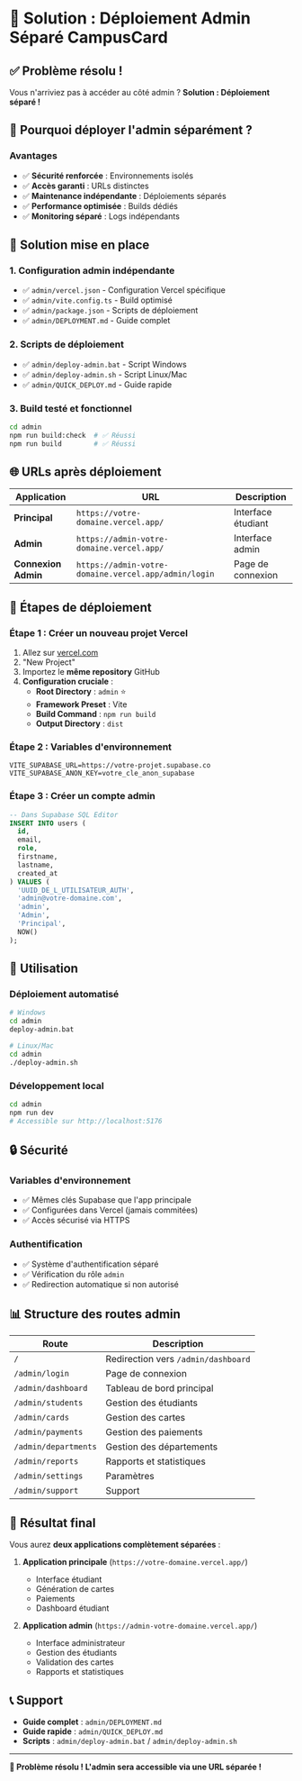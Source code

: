 # 🚀 Solution : Déploiement Admin Séparé CampusCard

## ✅ Problème résolu !

Vous n'arriviez pas à accéder au côté admin ? **Solution : Déploiement séparé !**

## 🎯 Pourquoi déployer l'admin séparément ?

### Avantages
- ✅ **Sécurité renforcée** : Environnements isolés
- ✅ **Accès garanti** : URLs distinctes
- ✅ **Maintenance indépendante** : Déploiements séparés
- ✅ **Performance optimisée** : Builds dédiés
- ✅ **Monitoring séparé** : Logs indépendants

## 🚀 Solution mise en place

### 1. Configuration admin indépendante
- ✅ `admin/vercel.json` - Configuration Vercel spécifique
- ✅ `admin/vite.config.ts` - Build optimisé
- ✅ `admin/package.json` - Scripts de déploiement
- ✅ `admin/DEPLOYMENT.md` - Guide complet

### 2. Scripts de déploiement
- ✅ `admin/deploy-admin.bat` - Script Windows
- ✅ `admin/deploy-admin.sh` - Script Linux/Mac
- ✅ `admin/QUICK_DEPLOY.md` - Guide rapide

### 3. Build testé et fonctionnel
```bash
cd admin
npm run build:check  # ✅ Réussi
npm run build        # ✅ Réussi
```

## 🌐 URLs après déploiement

| Application | URL | Description |
|-------------|-----|-------------|
| **Principal** | `https://votre-domaine.vercel.app/` | Interface étudiant |
| **Admin** | `https://admin-votre-domaine.vercel.app/` | Interface admin |
| **Connexion Admin** | `https://admin-votre-domaine.vercel.app/admin/login` | Page de connexion |

## 🎯 Étapes de déploiement

### Étape 1 : Créer un nouveau projet Vercel
1. Allez sur [vercel.com](https://vercel.com)
2. "New Project"
3. Importez le **même repository** GitHub
4. **Configuration cruciale** :
   - **Root Directory** : `admin` ⭐
   - **Framework Preset** : Vite
   - **Build Command** : `npm run build`
   - **Output Directory** : `dist`

### Étape 2 : Variables d'environnement
```
VITE_SUPABASE_URL=https://votre-projet.supabase.co
VITE_SUPABASE_ANON_KEY=votre_cle_anon_supabase
```

### Étape 3 : Créer un compte admin
```sql
-- Dans Supabase SQL Editor
INSERT INTO users (
  id, 
  email, 
  role, 
  firstname, 
  lastname, 
  created_at
) VALUES (
  'UUID_DE_L_UTILISATEUR_AUTH',
  'admin@votre-domaine.com',
  'admin',
  'Admin',
  'Principal',
  NOW()
);
```

## 🔧 Utilisation

### Déploiement automatisé
```bash
# Windows
cd admin
deploy-admin.bat

# Linux/Mac
cd admin
./deploy-admin.sh
```

### Développement local
```bash
cd admin
npm run dev
# Accessible sur http://localhost:5176
```

## 🔒 Sécurité

### Variables d'environnement
- ✅ Mêmes clés Supabase que l'app principale
- ✅ Configurées dans Vercel (jamais commitées)
- ✅ Accès sécurisé via HTTPS

### Authentification
- ✅ Système d'authentification séparé
- ✅ Vérification du rôle `admin`
- ✅ Redirection automatique si non autorisé

## 📊 Structure des routes admin

| Route | Description |
|-------|-------------|
| `/` | Redirection vers `/admin/dashboard` |
| `/admin/login` | Page de connexion |
| `/admin/dashboard` | Tableau de bord principal |
| `/admin/students` | Gestion des étudiants |
| `/admin/cards` | Gestion des cartes |
| `/admin/payments` | Gestion des paiements |
| `/admin/departments` | Gestion des départements |
| `/admin/reports` | Rapports et statistiques |
| `/admin/settings` | Paramètres |
| `/admin/support` | Support |

## 🎉 Résultat final

Vous aurez **deux applications complètement séparées** :

1. **Application principale** (`https://votre-domaine.vercel.app/`)
   - Interface étudiant
   - Génération de cartes
   - Paiements
   - Dashboard étudiant

2. **Application admin** (`https://admin-votre-domaine.vercel.app/`)
   - Interface administrateur
   - Gestion des étudiants
   - Validation des cartes
   - Rapports et statistiques

## 📞 Support

- **Guide complet** : `admin/DEPLOYMENT.md`
- **Guide rapide** : `admin/QUICK_DEPLOY.md`
- **Scripts** : `admin/deploy-admin.bat` / `admin/deploy-admin.sh`

---

**🎉 Problème résolu ! L'admin sera accessible via une URL séparée !** 
